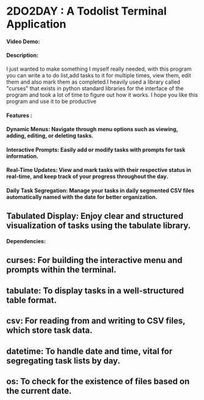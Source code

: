 # 2DO2DAY : A Todolist Terminal Application
#### Video Demo:  <URL HERE>
#### Description:
I just wanted to make something I myself really needed, with this program you can write a to do list,add tasks to it for multiple times, view them, edit them and also mark them as completed.I heavily used a library called "curses" that exists in python standard libraries for the interface of the program and took a lot of time to figure out how it works. I hope you like this program and use it to be productive 
#### Features :
#### Dynamic Menus: Navigate through menu options such as viewing, adding, editing, or deleting tasks.
#### Interactive Prompts: Easily add or modify tasks with prompts for task information.
#### Real-Time Updates: View and mark tasks with their respective status in real-time, and keep track of your progress throughout the day.
#### Daily Task Segregation: Manage your tasks in daily segmented CSV files automatically named with the date for better organization.
## Tabulated Display: Enjoy clear and structured visualization of tasks using the tabulate library.
#### Dependencies:
## curses: For building the interactive menu and prompts within the terminal.
## tabulate: To display tasks in a well-structured table format.
## csv: For reading from and writing to CSV files, which store task data.
## datetime: To handle date and time, vital for segregating task lists by day.
## os: To check for the existence of files based on the current date.
